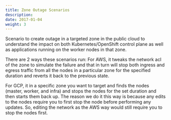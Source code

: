 ```yaml
---
title: Zone Outage Scenarios
description: 
date: 2017-01-04
weight: 3
---
```


Scenario to create outage in a targeted zone in the public cloud to understand the impact on both Kubernetes/OpenShift control plane as well as applications running on the worker nodes in that zone. 

There are 2 ways these scenarios run: 
For AWS, it tweaks the network acl of the zone to simulate the failure and that in turn will stop both ingress and egress traffic from all the nodes in a particular zone for the specified duration and reverts it back to the previous state.

For GCP, it in a specific zone you want to target and finds the nodes (master, worker, and infra) and stops the nodes for the set duration and then starts them back up. The reason we do it this way is because any edits to the nodes require you to first stop the node before performing any updates. So, editing the network as the AWS way would still require you to stop the nodes first. 